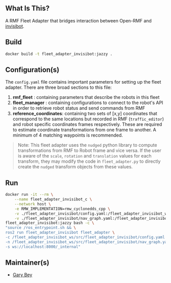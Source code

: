 ## **What Is This?**

A RMF Fleet Adapter that bridges interaction between Open-RMF and [invisibot](https://github.com/cardboardcode/invisibot).

## **Build**

```bash
docker build -t fleet_adapter_invisibot:jazzy .
```

## **Configuration(s)**
The `config.yaml` file contains important parameters for setting up the fleet adapter. There are three broad sections to this file:

1. **rmf_fleet** : containing parameters that describe the robots in this fleet
2. **fleet_manager** : containing configurations to connect to the robot's API in order to retrieve robot status and send commands from RMF
3. **reference_coordinates**: containing two sets of [x,y] coordinates that correspond to the same locations but recorded in RMF (`traffic_editor`) and robot specific coordinates frames respectively. These are required to estimate coordinate transformations from one frame to another. A minimum of 4 matching waypoints is recommended.

> Note: This fleet adapter uses the `nudged` python library to compute transformations from RMF to Robot frame and vice versa. If the user is aware of the `scale`, `rotation` and `translation` values for each transform, they may modify the code in `fleet_adapter.py` to directly create the `nudged` transform objects from these values.

## **Run**

```bash
docker run -it --rm \
	--name fleet_adapter_invisibot_c \
	--network host \
	-e RMW_IMPLEMENTATION=rmw_cyclonedds_cpp \
	-v ./fleet_adapter_invisibot/config.yaml:/fleet_adapter_invisibot_ws/src/fleet_adapter_invisibot/config.yaml \
    -v ./fleet_adapter_invisibot/nav_graph.yaml:/fleet_adapter_invisibot_ws/src/fleet_adapter_invisibot/nav_graph.yaml \
fleet_adapter_invisibot:jazzy bash -c \
"source /ros_entrypoint.sh && \
ros2 run fleet_adapter_invisibot fleet_adapter \
-c /fleet_adapter_invisibot_ws/src/fleet_adapter_invisibot/config.yaml \
-n /fleet_adapter_invisibot_ws/src/fleet_adapter_invisibot/nav_graph.yaml \
-s ws://localhost:8000/_internal"
```

## **Maintainer(s)**

- [Gary Bey](https://github.com/cardboardcode)